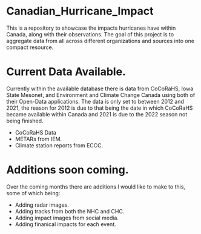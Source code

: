 # Canadian_Hurricane_Impact
 This is a repository to showcase the impacts hurricanes have within Canada, along with their observations. The goal of this project is to aggregate data from all across different organizations and sources into one compact resource. 

# Current Data Available.
Currently within the available database there is data from CoCoRaHS, Iowa State Mesonet, and Environment and Climate Change Canada using both of their Open-Data applications. The data is only set to between 2012 and 2021, the reason for 2012 is due to that being the date in which CoCoRaHS became available within Canada and 2021 is due to the 2022 season not being finished. 

- CoCoRaHS Data
- METARs from IEM. 
- Climate station reports from ECCC. 

# Additions soon coming. 
Over the coming months there are additions I would like to make to this, some of which being: 
- Adding radar images. 
- Adding tracks from both the NHC and CHC. 
- Adding impact images from social media. 
- Adding finanical impacts for each event. 
